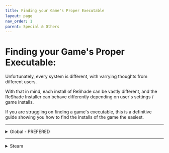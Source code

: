 ```yaml
---
title: Finding your Game's Proper Executable
layout: page
nav_order: 1
parent: Special & Others
---
```


# Finding your Game's Proper Executable:

Unfortunately, every system is different, with varrying thoughts from different users.

With that in mind, each install of ReShade can be vastly different, and the ReShade Installer can behave differently depending on user's settings / game installs.

If you are struggling on finding a game's executable, this is a definitive guide showing you how to find the installs of the game the easiest.

------

<details markdown="block">
<summary>Global - PREFERED</summary>

### Step 1.
Open your game and Window's Task Manager.<br>
You can open Task Manager in various ways:

1. Right click the Taskbar in Windows, and then click Task Manager.
    <div class="figure">
    <img src="./images/finding_game_executable/right_click_taskbar_global.png"/>
    Windows 11
    <div class="figure">
    <img src="./images/finding_game_executable/right_click_taskbar_global_win10.png"/>
    Windows 10<br><br>

2. Control + Alt + Delete all pressed at the same time, and then click Task Manager.
3. Control + Shift + Escape all pressed at the same time.

------

### Step 2.
While your game is still open, Alt+Tab over to Task Manager.<br>
In the Processes list, you should be able to see your game:

1. Right click your game in Task Manager's Processes tab.
2. Click `Open file location`.
    <div class="figure">
    <img src="./images/finding_game_executable/processes_task_manager_game_right_click_global.png"/>
Windows 11
    <div class="figure">
    <img src="./images/finding_game_executable/processes_task_manager_game_right_click_global_win10.png"/>
Windows 10 <br><br>

If Step 2. is done correctly, you should see your game's application highlighted in File Explorer.

In this area, you can note the location of the application you are looking for, as well as the specific game executable itself.

</details>

------

<details markdown="block">
<summary>Steam</summary>

### Step 1.
Open Steam and right click your game in the Steam "Library" tab, and then click "Properties".<br>
I will be using ULTRAKILL for this representation.

<div class="figure">
<img src="./images/finding_game_executable/right_click_game_steam.png"/>
</div>

------

### Step 2.
With the new `Properties` window open, click the `Installed Files` tab on the left hand side of the window.

<div class="figure">
<img src="./images/finding_game_executable/click_installed_files_tab_steam.png"/>
</div>

If you are on the right page, you will see `Installed Files` in bold text on towards the middle of the screen.

<div class="figure">
<img src="./images/finding_game_executable/installed_files_tab_steam.png"/>
</div>

------

### Step 3.
In the `Installed Files` section of the `Properties` window, click the `Browse...` button on the right side of the window.

<div class="figure">
<img src="./images/finding_game_executable/click_browse_steam.png"/>
</div>

Once done, a File Explorer window with your game's executable and files will be present. The file with the `.exe` extention will be the executable.

<div class="figure">
<img src="./images/finding_game_executable/game_file_explorer_steam.png"/>
</div>

This solution will NOT show you what your game's actual exectuable is.

This will only show you the location of where your game is installed, or where it's launching from in Steam!

Some games can have more than one executable, and it's up to you to determine which is the proper one!

</details>
